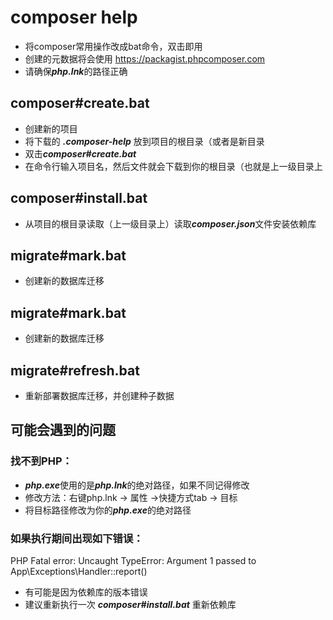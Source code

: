 # composer help
+ 将composer常用操作改成bat命令，双击即用
+ 创建的元数据将会使用 https://packagist.phpcomposer.com
+ 请确保***php.lnk***的路径正确

## composer#create.bat
+ 创建新的项目
+ 将下载的 ***.composer-help*** 放到项目的根目录（或者是新目录
+ 双击***composer#create.bat***
+ 在命令行输入项目名，然后文件就会下载到你的根目录（也就是上一级目录上

## composer#install.bat
+ 从项目的根目录读取（上一级目录上）读取***composer.json***文件安装依赖库


## migrate#mark.bat
+ 创建新的数据库迁移

## migrate#mark.bat
+ 创建新的数据库迁移

## migrate#refresh.bat
+ 重新部署数据库迁移，并创建种子数据


## 可能会遇到的问题

### 找不到PHP：
+ ***php.exe***使用的是***php.lnk***的绝对路径，如果不同记得修改
+ 修改方法：右键php.lnk -> 属性 ->快捷方式tab -> 目标
+ 将目标路径修改为你的***php.exe***的绝对路径

### 如果执行期间出现如下错误：
PHP Fatal error:  Uncaught TypeError: Argument 1 passed to App\Exceptions\Handler::report() 
+ 有可能是因为依赖库的版本错误
+ 建议重新执行一次 ***composer#install.bat*** 重新依赖库